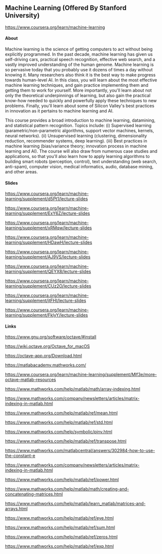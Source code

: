 ## Machine Learning (Offered By Stanford University)

https://www.coursera.org/learn/machine-learning

#### About

Machine learning is the science of getting computers to act without being explicitly programmed.
In the past decade, machine learning has given us self-driving cars,
practical speech recognition, effective web search,
and a vastly improved understanding of the human genome.
Machine learning is so pervasive today that you probably use it dozens of times a day without knowing it.
Many researchers also think it is the best way to make progress towards human-level AI.
In this class, you will learn about the most effective machine learning techniques,
and gain practice implementing them and getting them to work for yourself.
More importantly, you'll learn about not only the theoretical underpinnings of learning,
but also gain the practical know-how needed to quickly and powerfully apply these techniques to new problems.
Finally, you'll learn about some of Silicon Valley's best practices in innovation as it pertains to machine learning and AI.

This course provides a broad introduction to machine learning, datamining, and statistical pattern recognition.
Topics include:
(i) Supervised learning (parametric/non-parametric algorithms, support vector machines, kernels, neural networks).
(ii) Unsupervised learning (clustering, dimensionality reduction, recommender systems, deep learning).
(iii) Best practices in machine learning (bias/variance theory; innovation process in machine learning and AI).
The course will also draw from numerous case studies and applications,
so that you'll also learn how to apply learning algorithms to building smart robots (perception, control),
text understanding (web search, anti-spam), computer vision, medical informatics, audio, database mining, and other areas.

#### Slides

https://www.coursera.org/learn/machine-learning/supplement/d5Pt1/lecture-slides

https://www.coursera.org/learn/machine-learning/supplement/ExY6Z/lecture-slides

https://www.coursera.org/learn/machine-learning/supplement/xRMqw/lecture-slides

https://www.coursera.org/learn/machine-learning/supplement/HDawH/lecture-slides

https://www.coursera.org/learn/machine-learning/supplement/AJ9VS/lecture-slides

https://www.coursera.org/learn/machine-learning/supplement/QEYX8/lecture-slides

https://www.coursera.org/learn/machine-learning/supplement/CUz2O/lecture-slides

https://www.coursera.org/learn/machine-learning/supplement/jtFHI/lecture-slides

https://www.coursera.org/learn/machine-learning/supplement/FklyY/lecture-slides

#### Links

https://www.gnu.org/software/octave/#install

https://wiki.octave.org/Octave_for_macOS

https://octave-app.org/Download.html

https://matlabacademy.mathworks.com/

https://www.coursera.org/learn/machine-learning/supplement/Mlf3e/more-octave-matlab-resources

https://www.mathworks.com/help/matlab/math/array-indexing.html

https://www.mathworks.com/company/newsletters/articles/matrix-indexing-in-matlab.html

https://www.mathworks.com/help/matlab/ref/mean.html

https://www.mathworks.com/help/matlab/ref/std.html

https://www.mathworks.com/help/symbolic/pinv.html

https://www.mathworks.com/help/matlab/ref/transpose.html

https://www.mathworks.com/matlabcentral/answers/302984-how-to-use-the-constant-e

https://www.mathworks.com/company/newsletters/articles/matrix-indexing-in-matlab.html

https://www.mathworks.com/help/matlab/ref/power.html

https://www.mathworks.com/help/matlab/math/creating-and-concatenating-matrices.html

https://www.mathworks.com/help/matlab/learn_matlab/matrices-and-arrays.html

https://www.mathworks.com/help/matlab/ref/eye.html

https://www.mathworks.com/help/matlab/ref/sum.html

https://www.mathworks.com/help/matlab/ref/zeros.html

https://www.mathworks.com/help/matlab/ref/exp.html

